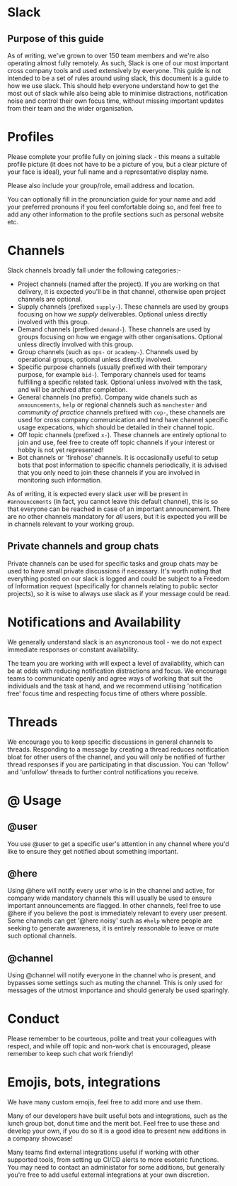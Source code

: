 # Slack

## Purpose of this guide

As of writing, we've grown to over 150 team members and we're also operating almost fully remotely. As such, Slack is one of our most important cross company tools and used extensively by everyone.
This guide is not intended to be a set of rules around using slack, this document is a guide to how we use slack. This should help everyone understand how to get the most out of slack while also being able to minimise distractions, notification noise and control their own focus time, without missing important updates from their team and the wider organisation.

# Profiles

Please complete your profile fully on joining slack - this means a suitable profile picture (it does not have to be a picture of you, but a clear picture of your face is ideal), your full name and a representative display name.

Please also include your group/role, email address and location.

You can optionally fill in the pronunciation guide for your name and add your preferred pronouns if you feel comfortable doing so, and feel free to add any other information to the profile sections such as personal website etc.


# Channels

Slack channels broadly fall under the following categories:-

 - Project channels (named after the project). If you are working on that delivery, it is expected you'll be in that channel, otherwise open project channels are optional.
 - Supply channels (prefixed `supply-`). These channels are used by groups focusing on how we _supply_ deliverables. Optional unless directly involved with this group.
 - Demand channels (prefixed `demand-`). These channels are used by groups focusing on how we engage with other organisations. Optional unless directly involved with this group.
 - Group channels (such as `ops-` or `academy-`). Channels used by operational groups, optional unless directly involved.
 - Specific purpose channels (usually prefixed with their temporary purpose, for example `bid-`). Temporary channels used for teams fulfilling a specific related task. Optional unless involved with the task, and will be archived after completion.
 - General channels (no prefix). Company wide chanels such as `announcements`, `help` or regional channels such as `manchester` and _community of practice_ channels prefixed with `cop-`, these channels are used for cross company communication and tend have channel specific usage expecations, which should be detailed in their channel topic.
 - Off topic channels (prefixed `x-`). These channels are entirely optional to join and use, feel free to create off topic channels if your interest or hobby is not yet represented!
 - Bot channels or 'firehose' channels. It is occasionally useful to setup bots that post information to specific channels periodically, it is advised that you only need to join these channels if you are involved in monitoring such information.

As of writing, it is expected every slack user will be present in `#announcements` (in fact, you cannot leave this default channel), this is so that everyone can be reached in case of an important announcement.
There are no other channels mandatory for _all_ users, but it is expected you will be in channels relevant to your working group.

## Private channels and group chats

Private channels can be used for specific tasks and group chats may be used to have small private discussions if necessary. It's worth noting that everything posted on our slack is logged and could be subject to a Freedom of Information request (specifically for channels relating to public sector projects), so it is wise to always use slack as if your message could be read.
 
# Notifications and Availability

We generally understand slack is an asyncronous tool - we do not expect immediate responses or constant availability.

The team you are working with will expect a level of availability, which can be at odds with reducing notification distractions and focus. We encourage teams to communicate openly and agree ways of working that suit the individuals and the task at hand, and we recommend utilising 'notification free' focus time and respecting focus time of others where possible.

# Threads

We encourage you to keep specific discussions in general channels to threads. Responding to a message by creating a thread reduces notification bloat for other users of the channel, and you will only be notified of further thread responses if you are participating in that discussion. You can 'follow' and 'unfollow' threads to further control notifications you receive.

# @ Usage

## @user
You use @user to get a specific user's attention in any channel where you'd like to ensure they get notified about something important.

## @here
Using @here will notify every user who is in the channel and active, for company wide mandatory channels this will usually be used to ensure important announcements are flagged. In other channels, feel free to use @here if you believe the post is immediately relevant to every user present. Some channels can get '@here noisy' such as `#help` where people are seeking to generate awareness, it is entirely reasonable to leave or mute such optional channels.

## @channel
Using @channel will notify everyone in the channel who is present, and bypasses some settings such as muting the channel. This is only used for messages of the utmost importance and should generaly be used sparingly.

# Conduct

Please remember to be courteous, polite and treat your colleagues with respect, and while off topic and non-work chat is encouraged, please remember to keep such chat work friendly!

# Emojis, bots, integrations

We have many custom emojis, feel free to add more and use them.

Many of our developers have built useful bots and integrations, such as the lunch group bot, donut time and the merit bot. Feel free to use these and develop your own, if you do so it is a good idea to present new additions in a company showcase!

Many teams find external integrations useful if working with other supported tools, from setting up CI/CD alerts to more esoteric functions. You may need to contact an administator for some additions, but generally you're free to add useful external integrations at your own discretion.
